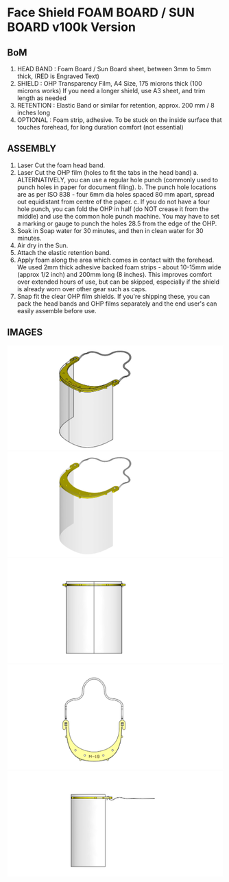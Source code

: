 # Face Shield FOAM BOARD / SUN BOARD v100k Version #

## BoM ##

1. HEAD BAND : Foam Board / Sun Board sheet, between 3mm to 5mm thick, (RED is Engraved Text)
2. SHIELD : OHP Transparency Film, A4 Size, 175 microns thick (100 microns works)
    If you need a longer shield, use A3 sheet, and trim length as needed
3. RETENTION : Elastic Band or similar for retention, approx. 200 mm / 8 inches long
4. OPTIONAL : Foam strip, adhesive. To be stuck on the inside surface that touches forehead, for long duration comfort (not essential)


## ASSEMBLY ##

1. Laser Cut the foam head band.
2. Laser Cut the OHP film (holes to fit the tabs in the head band)
	a. ALTERNATIVELY, you can use a regular hole punch (commonly used to punch holes in paper for document filing).
	b. The punch hole locations are as per ISO 838 - four 6mm dia holes spaced 80 mm apart, spread out equidistant from centre of the paper.
	c. If you do not have a four hole punch, you can fold the OHP in half (do NOT crease it from the middle) and use the common hole punch machine. You may have to set a marking or gauge to punch the holes 28.5 from the edge of the OHP.
3. Soak in Soap water for 30 minutes, and then in clean water for 30 minutes.
4. Air dry in the Sun.
5. Attach the elastic retention band.
6. Apply foam along the area which comes in contact with the forehead. We used 2mm thick adhesive backed foam strips - about 10-15mm wide (approx 1/2 inch) and 200mm long (8 inches). This improves comfort over extended hours of use, but can be skipped, especially if the shield is already worn over other gear such as caps.
7. Snap fit the clear OHP film shields. If you're shipping these, you can pack the head bands and OHP films separately and the end user's can easily assemble before use.

## IMAGES ##

![Face Shield](images/M-19_v100k_01.png)
![Face Shield](images/M-19_v100k_02.png)
![Face Shield](images/M-19_v100k_03.png)
![Face Shield](images/M-19_v100k_04.png)
![Face Shield](images/M-19_v100k_05.png)
